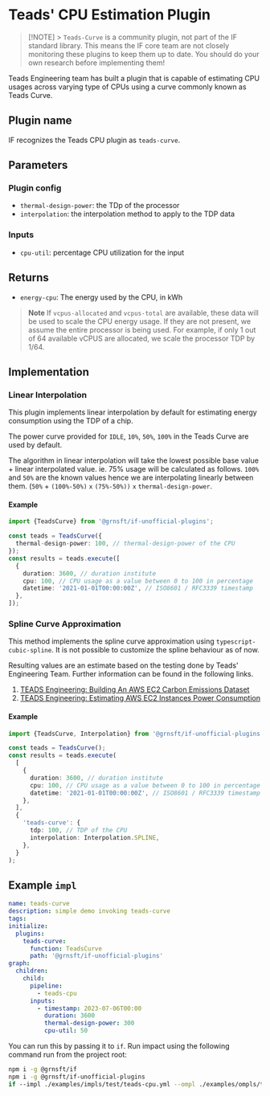 # Teads' CPU Estimation Plugin

> [!NOTE] > `Teads-Curve` is a community plugin, not part of the IF standard library. This means the IF core team are not closely monitoring these plugins to keep them up to date. You should do your own research before implementing them!

Teads Engineering team has built a plugin that is capable of estimating CPU usages across varying type of CPUs using a curve commonly known as Teads Curve.

## Plugin name

IF recognizes the Teads CPU plugin as `teads-curve`.

## Parameters

### Plugin config

- `thermal-design-power`: the TDp of the processor
- `interpolation`: the interpolation method to apply to the TDP data

### Inputs

- `cpu-util`: percentage CPU utilization for the input

## Returns

- `energy-cpu`: The energy used by the CPU, in kWh

> **Note** If `vcpus-allocated` and `vcpus-total` are available, these data will be used to scale the CPU energy usage. If they are not present, we assume the entire processor is being used. For example, if only 1 out of 64 available vCPUS are allocated, we scale the processor TDP by 1/64.

## Implementation

### Linear Interpolation

This plugin implements linear interpolation by default for estimating energy consumption using the TDP of a chip.

The power curve provided for `IDLE`, `10%`, `50%`, `100%` in the Teads Curve are used by default.

The algorithm in linear interpolation will take the lowest possible base value + linear interpolated value. ie. 75% usage will be calculated as follows.
`100%` and `50%` are the known values hence we are interpolating linearly between them.
(`50%` + `(100%-50%)` `x` `(75%-50%))` `x` `thermal-design-power`.

#### Example

```typescript
import {TeadsCurve} from '@grnsft/if-unofficial-plugins';

const teads = TeadsCurve({
  thermal-design-power: 100, // thermal-design-power of the CPU
});
const results = teads.execute([
  {
    duration: 3600, // duration institute
    cpu: 100, // CPU usage as a value between 0 to 100 in percentage
    datetime: '2021-01-01T00:00:00Z', // ISO8601 / RFC3339 timestamp
  },
]);
```

### Spline Curve Approximation

This method implements the spline curve approximation using `typescript-cubic-spline`. It is not possible to customize the spline behaviour as of now.

Resulting values are an estimate based on the testing done by Teads' Engineering Team. Further information can be found in the following links.

1. [TEADS Engineering: Building An AWS EC2 Carbon Emissions Dataset](https://medium.com/teads-engineering/building-an-aws-ec2-carbon-emissions-dataset-3f0fd76c98ac)
2. [TEADS Engineering: Estimating AWS EC2 Instances Power Consumption](https://medium.com/teads-engineering/estimating-aws-ec2-instances-power-consumption-c9745e347959)

#### Example

```typescript
import {TeadsCurve, Interpolation} from '@grnsft/if-unofficial-plugins';

const teads = TeadsCurve();
const results = teads.execute(
  [
    {
      duration: 3600, // duration institute
      cpu: 100, // CPU usage as a value between 0 to 100 in percentage
      datetime: '2021-01-01T00:00:00Z', // ISO8601 / RFC3339 timestamp
    },
  ],
  {
    'teads-curve': {
      tdp: 100, // TDP of the CPU
      interpolation: Interpolation.SPLINE,
    },
  }
);
```

## Example `impl`

```yaml
name: teads-curve
description: simple demo invoking teads-curve
tags:
initialize:
  plugins:
    teads-curve:
      function: TeadsCurve
      path: '@grnsft/if-unofficial-plugins'
graph:
  children:
    child:
      pipeline:
        - teads-cpu
      inputs:
        - timestamp: 2023-07-06T00:00
          duration: 3600
          thermal-design-power: 300
          cpu-util: 50
```

You can run this by passing it to `if`. Run impact using the following command run from the project root:

```sh
npm i -g @grnsft/if
npm i -g @grnsft/if-unofficial-plugins
if --impl ./examples/impls/test/teads-cpu.yml --ompl ./examples/ompls/teads-cpu.yml
```
